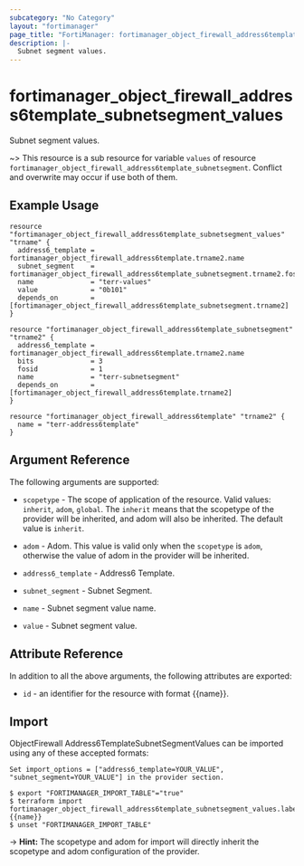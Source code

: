 ```yaml
---
subcategory: "No Category"
layout: "fortimanager"
page_title: "FortiManager: fortimanager_object_firewall_address6template_subnetsegment_values"
description: |-
  Subnet segment values.
---
```


# fortimanager_object_firewall_address6template_subnetsegment_values
Subnet segment values.

~> This resource is a sub resource for variable `values` of resource `fortimanager_object_firewall_address6template_subnetsegment`. Conflict and overwrite may occur if use both of them.



## Example Usage

```hcl
resource "fortimanager_object_firewall_address6template_subnetsegment_values" "trname" {
  address6_template = fortimanager_object_firewall_address6template.trname2.name
  subnet_segment    = fortimanager_object_firewall_address6template_subnetsegment.trname2.fosid
  name              = "terr-values"
  value             = "0b101"
  depends_on        = [fortimanager_object_firewall_address6template_subnetsegment.trname2]
}

resource "fortimanager_object_firewall_address6template_subnetsegment" "trname2" {
  address6_template = fortimanager_object_firewall_address6template.trname2.name
  bits              = 3
  fosid             = 1
  name              = "terr-subnetsegment"
  depends_on        = [fortimanager_object_firewall_address6template.trname2]
}

resource "fortimanager_object_firewall_address6template" "trname2" {
  name = "terr-address6template"
}
```

## Argument Reference


The following arguments are supported:

* `scopetype` - The scope of application of the resource. Valid values: `inherit`, `adom`, `global`. The `inherit` means that the scopetype of the provider will be inherited, and adom will also be inherited. The default value is `inherit`.
* `adom` - Adom. This value is valid only when the `scopetype` is `adom`, otherwise the value of adom in the provider will be inherited.
* `address6_template` - Address6 Template.
* `subnet_segment` - Subnet Segment.

* `name` - Subnet segment value name.
* `value` - Subnet segment value.


## Attribute Reference

In addition to all the above arguments, the following attributes are exported:
* `id` - an identifier for the resource with format {{name}}.

## Import

ObjectFirewall Address6TemplateSubnetSegmentValues can be imported using any of these accepted formats:
```
Set import_options = ["address6_template=YOUR_VALUE", "subnet_segment=YOUR_VALUE"] in the provider section.

$ export "FORTIMANAGER_IMPORT_TABLE"="true"
$ terraform import fortimanager_object_firewall_address6template_subnetsegment_values.labelname {{name}}
$ unset "FORTIMANAGER_IMPORT_TABLE"
```
-> **Hint:** The scopetype and adom for import will directly inherit the scopetype and adom configuration of the provider.
